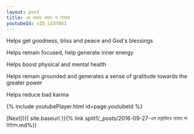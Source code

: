 ```yaml
---
layout: post
title: ওম কামায় নামায গা টাইমস
youtubeId: sZS_LG5Y8hI
---
```

 
 
Helps get goodness, bliss and peace and God's blessings
 
Helps remain focused, help generate inner energy 
 
Helps boost physical and mental health 
 
Helps remain grounded and generates a sense of gratitude towards the greater power 
 
Helps reduce bad karma
 
 
 
 


{% include youtubePlayer.html id=page.youtubeId %}
 
[Next]({{ site.baseurl }}{% link  split1/_posts/2016-09-27-ওম মন্ত্ৰাভিধে নামায গা টাইমস.md%})
 
